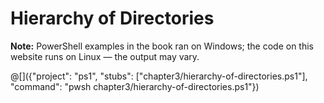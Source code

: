 # Hierarchy of Directories

__Note:__ PowerShell examples in the book ran on Windows; the code on this
website runs on Linux — the output may vary.

@[]({"project": "ps1", "stubs": ["chapter3/hierarchy-of-directories.ps1"], "command": "pwsh chapter3/hierarchy-of-directories.ps1"})
